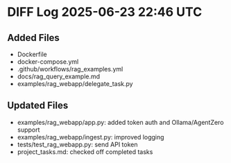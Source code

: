 # DIFF Log 2025-06-23 22:46 UTC
## Added Files
- Dockerfile
- docker-compose.yml
- .github/workflows/rag_examples.yml
- docs/rag_query_example.md
- examples/rag_webapp/delegate_task.py

## Updated Files
- examples/rag_webapp/app.py: added token auth and Ollama/AgentZero support
- examples/rag_webapp/ingest.py: improved logging
- tests/test_rag_webapp.py: send API token
- project_tasks.md: checked off completed tasks

